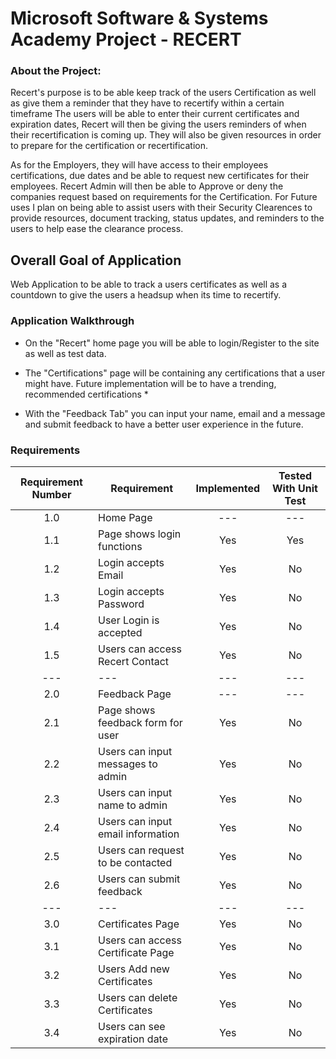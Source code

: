 # Microsoft Software & Systems Academy Project - RECERT 

### About the Project:
Recert's purpose is to be able keep track of the users Certification as well as give them a reminder that they have to recertify within a certain timeframe
The users will be able to enter their current certificates and expiration dates, Recert will then be giving the users reminders of when their recertification is coming up.
They will also be given resources in order to prepare for the certification or recertification. 

As for the Employers, they will have access to their employees certifications, due dates and be able to request new certificates for their employees.
Recert Admin will then be able to Approve or deny the companies request based on requirements for the Certification.
For Future uses I plan on being able to assist users with their Security Clearences to provide resources, document tracking, status updates, and reminders to the users to help ease the clearance process.

## Overall Goal of Application
Web Application to be able to track a users certificates as well as a countdown to give the users a headsup when its time to recertify.

### Application Walkthrough
- On the "Recert" home page you will be able to login/Register to the site as well as test data.

- The "Certifications" page will be containing any certifications that a user might have. Future implementation will be to have a trending, recommended certifications *

- With the "Feedback Tab" you can input your name, email and a message and submit feedback to have a better user experience in the future.


### Requirements
|Requirement Number     | Requirement                           | Implemented   | Tested With Unit Test |
|       :---:           |     ---                               |     :---:     |        :---:          |
|       1.0             | Home Page                             |    ---        |       ---             | 
|       1.1             | Page shows login functions            |   Yes         |       Yes             |
|       1.2             | Login accepts Email                   |   Yes         |       No              |
|       1.3             | Login accepts Password                |   Yes         |       No              |
|       1.4             | User Login is accepted                |   Yes         |       No              |
|       1.5             | Users can access Recert Contact       |   Yes         |       No              |
|       ---             |     ---                               |     ---       |        ---            |
|       2.0             | Feedback Page                         |     ---       |        ---            |
|       2.1             | Page shows feedback form for user     |   Yes         |       No              |
|       2.2             | Users can input messages to admin     |   Yes         |       No              |
|       2.3             | Users can input name to admin         |   Yes         |       No              |
|       2.4             | Users can input email information     |   Yes         |       No              |
|       2.5             | Users can request to be contacted     |   Yes         |       No              |
|       2.6             | Users can submit feedback             |   Yes         |       No              |
|       ---             |     ---                               |     ---       |        ---            |
|       3.0             | Certificates Page                     |   Yes         |       No              |
|       3.1             | Users can access Certificate Page     |   Yes         |       No              |
|       3.2             | Users Add new Certificates            |   Yes         |       No              |
|       3.3             | Users can delete Certificates         |   Yes         |       No              |
|       3.4             | Users can see expiration date         |   Yes         |       No              |



